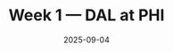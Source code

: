 ---
layout: game
title: Week 1 — DAL at PHI
season: 2025
game_id: 2025_01_DAL_PHI
week: 1
date: 2025-09-04
home_team: PHI
away_team: DAL
final_home: 24
final_away: 20
pbp_url: /assets/data/pbp/2025/2025_01_DAL_PHI.csv.gz
---